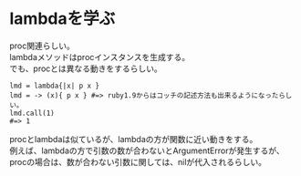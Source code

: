 # lambdaを学ぶ

proc関連らしい。<br>
lambdaメソッドはprocインスタンスを生成する。<br>
でも、procとは異なる動きをするらしい。
```
lmd = lambda{|x| p x }
lmd = -> (x){ p x } #=> ruby1.9からはコッチの記述方法も出来るようになったらしい。
lmd.call(1)
#=> 1
```
procとlambdaは似ているが、lambdaの方が関数に近い動きをする。<br>
例えば、lambdaの方で引数の数が合わないとArgumentErrorが発生するが、procの場合は、数が合わない引数に関しては、nilが代入されるらしい。

